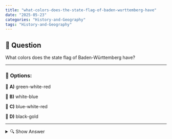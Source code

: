 ```yaml
---
title: "what-colors-does-the-state-flag-of-baden-wurttemberg-have"
date: "2025-05-23"
categories: "History-and-Geography"
tags: "History-and-Geography"
---
```


## 📌 **Question**

What colors does the state flag of Baden-Württemberg have?



---

### 📝 **Options:**

🔘 **A)** green-white-red

🔘 **B)** white-blue

🔘 **C)** blue-white-red

🔘 **D)** black-gold

---

<details>
  <summary>🔍 Show Answer</summary>

  <p>
💡  <b>Correct Answer:</b>  d
  </p>
  <p>
    📖<b>Explanation:</b>
    
  </p>
</details>
